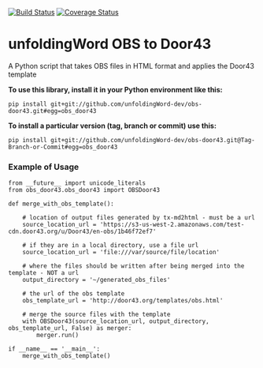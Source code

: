 [![Build Status](https://travis-ci.org/unfoldingWord-dev/obs-door43.svg)](https://travis-ci.org/unfoldingWord-dev/obs-door43) [![Coverage Status](https://coveralls.io/repos/github/unfoldingWord-dev/obs-door43/badge.svg)](https://coveralls.io/github/unfoldingWord-dev/obs-door43)

# unfoldingWord OBS to Door43 

A Python script that takes OBS files in HTML format and applies the Door43 template

__To use this library, install it in your Python environment like this:__

    pip install git+git://github.com/unfoldingWord-dev/obs-door43.git#egg=obs_door43

__To install a particular version (tag, branch or commit) use this:__

    pip install git+git://github.com/unfoldingWord-dev/obs-door43.git@Tag-Branch-or-Commit#egg=obs_door43

### Example of Usage

    from __future__ import unicode_literals
    from obs_door43.obs_door43 import OBSDoor43
    
    def merge_with_obs_template():
    
        # location of output files generated by tx-md2html - must be a url 
        source_location_url = 'https://s3-us-west-2.amazonaws.com/test-cdn.door43.org/u/Door43/en-obs/1b46f72ef7'
    
        # if they are in a local directory, use a file url
        source_location_url = 'file:///var/source/file/location'
        
        # where the files should be written after being merged into the template - NOT a url
        output_directory = '~/generated_obs_files'
    
        # the url of the obs template
        obs_template_url = 'http://door43.org/templates/obs.html'
    
        # merge the source files with the template
        with OBSDoor43(source_location_url, output_directory, obs_template_url, False) as merger:
            merger.run()
    
    if __name__ == '__main__':
        merge_with_obs_template()

